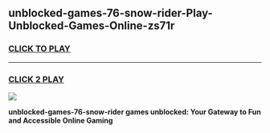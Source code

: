 
## unblocked-games-76-snow-rider-Play-Unblocked-Games-Online-zs71r
<h3>
<a href="https://premium76.site?title=unblocked-games-76-snow-rider&ref=24A">CLICK TO PLAY</a></h3>
<hr>

<h3>
<a href="https://premium76.site?title=unblocked-games-76-snow-rider&ref=24A">CLICK 2 PLAY</a>
  
</h3>

<a href="https://premium76.site?title=unblocked-games-76-snow-rider&ref=24A"><img src="https://clearcache.store/games.png"></a>


**unblocked-games-76-snow-rider games unblocked: Your Gateway to Fun and Accessible Online Gaming**
